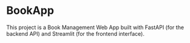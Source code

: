# BookApp
This project is a Book Management Web App built with FastAPI (for the backend API) and Streamlit (for the frontend interface).
